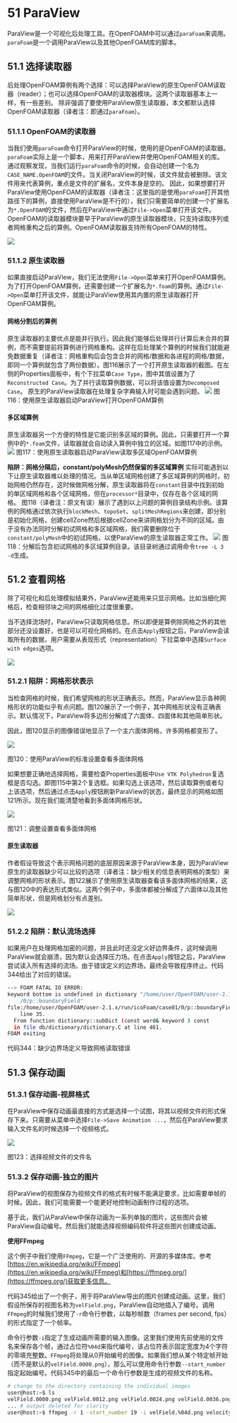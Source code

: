 # 51 ParaView

ParaView是一个可视化后处理工具。在OpenFOAM中可以通过`paraFoam`来调用。`paraFoam`是一个调用ParaView以及其他OpenFOAM库的脚本。

## 51.1 选择读取器

后处理OpenFOAM算例有两个选择：可以选择ParaView的原生OpenFOAM读取器（reader）；也可以选择OpenFOAM的读取器模块。这两个读取器基本上一样，有一些差别。
除非强调了要使用ParaView原生读取器，本文都默认选择OpenFOAM读取器（译者注：即通过`paraFoam`）。

### 51.1.1 OpenFOAM的读取器

当我们使用`paraFoam`命令打开ParaView的时候，使用的是OpenFOAM的读取器。`paraFoam`实际上是一个脚本，用来打开ParaView并使用OpenFOAM相关的库。
通过观察发现，当我们运行`paraFoam`命令的时候，会自动创建一个名为`CASE_NAME.OpenFOAM`的文件。当关闭ParaView的时候，该文件就会被删除。该文件用来代表算例，重点是文件的扩展名，文件本身是空的。
因此，如果想要打开ParaView使用OpenFOAM的读取器（译者注：这里指的是使用`paraFoam`打开其他路径下的算例，直接使用ParaView是不行的），我们只需要简单的创建一个扩展名为`*.OpenFOAM`的文件，然后在ParaView中通过`File->Open`菜单打开该文件。
OpenFOAM的读取器模块要早于ParaView的原生读取器模块，只支持读取序列或者网格重构之后的算例。OpenFOAM读取器支持所有OpenFOAM的特性。

![](images/97.PNG)

### 51.1.2 原生读取器

如果直接启动ParaView，我们无法使用`File->Open`菜单来打开OpenFOAM算例。为了打开OpenFOAM算例，还需要创建一个扩展名为`*.foam`的算例。通过`File->Open`菜单打开该文件，就能让ParaView使用其内置的原生读取器打开OpenFOAM算例。

#### 网格分割后的算例

原生读取器的主要优点是能并行执行。因此我们能够后处理并行计算后未合并的算例，而不需要提前将算例进行网格重构。这样在后处理某个算例的时候我们就能避免数据重复（译者注：网格重构后会包含合并的网格/数据和各进程的网格/数据，即同一个算例就包含了两份数据）。图116展示了一个打开原生读取器的截图。在左侧的Properties面板中，有个下拉菜单`Case Type`，图中其值设置为了`Reconstructed Case`。为了并行读取算例数据，可以将该值设置为`Decomposed Case`。
原生的ParaView读取器在处理复杂字典输入时可能会遇到问题。
![](images/96.PNG)
图116：使用原生读取器启动ParaView打开OpenFOAM算例

#### 多区域算例

原生读取器另一个方便的特性是它能识别多区域的算例。因此，只需要打开一个算例中的`*.foam`文件，读取器就会自动读入算例中独立的区域。如图117中的示例。
![](images/98.PNG)
图117：使用原生读取器启动ParaView读取多区域OpenFOAM算例

**陷阱：网格分隔后，constant/polyMesh仍然保留的多区域算例**
实际可能遇到以下让原生读取器难以处理的情况。当从单区域网格创建了多区域算例的网格时，初始网格仍然存在，这时候做网格分解，原生读取器将在`constant`目录中找到初始的单区域网格和各个区域网格，但在`processor*`目录中，仅存在各个区域的网格。
图118（译者注：原文有误）展示了遇到以上问题的算例目录结构示例。该算例的网格通过依次执行`blockMesh`、`topoSet`、`splitMeshRegions`来创建，即分别是初始化网格，创建cellZone然后根据cellZone来讲网格划分为不同的区域。由于没有办法同时分解初试网格和多区域网格，我们需要删除位于`constant/polyMesh`中的初试网格，以使ParaView的原生读取器正常工作。
![](images/Figure118.PNG)
图118：分解后包含初试网格的多区域算例目录。该目录树通过调用命令`tree -L 3 -d`生成。

## 51.2 查看网格

除了可视化和后处理模拟结果外，ParaView还能用来只显示网格。比如当细化网格后，检查相邻块之间的网格细化过度很重要。

当不选择流场时，ParaView只读取网格信息。所以即便是算例除网格之外的其他部分还没设置好，也是可以可视化网格的。在点击`Apply`按钮之后，ParaView会读取所有的数据，用户需要从表现形式（representation）下拉菜单中选择`Surface with edges`选项。

![](images/99.PNG)

### 51.2.1 陷阱：网格形状表示

当检查网格的时候，我们希望网格的形状正确表示。然而，ParaView显示各种网格形状的功能似乎有点问题。图120展示了一个例子，其中网格形状没有正确表示。默认情况下，ParaView将多边形分解成了六面体、四面体和其他简单形状。

因此，图120显示的图像错误地显示了一个主六面体网格，许多网格都变形了。

![](images/101.PNG)

图120：使用ParaView的标准设置查看多面体网格

如果想要正确地选择网格，需要检查Properties面板中`Use VTK Polyhedron`复选框是否勾选。即图115中第2个复选框。如果勾选上该选项，然后读取算例或者勾上该选项，然后通过点击`Apply`按钮刷新ParaView的状态，最终显示的网格如图121所示。现在我们能清楚地看到多面体网格形状。

![](images/100.PNG)

图121：调整设置查看多面体网格

#### 原生读取器

作者假设导致这个表示网格问题的底层原因来源于ParaView本身，因为ParaView原生的读取器缺少可以比较的选项（译者注：缺少相关的信息表明网格的类型）来调整网格的形状表示。图122展示了使用原生读取器查看该多面体网格的结果，这与图120中的表达形式类似。这两个例子中，多面体都被分解成了六面体以及其他简单形状，但是网格划分有点差别。

![](images/102.PNG)

### 51.2.2 陷阱：默认流场选择

如果用户在处理网格加密的问题，并且此时还没定义好边界条件，这时候调用ParaView就会崩溃，因为默认会选择压力场。在点击`Apply`按钮之后，ParaView尝试读入所有选择的流场。由于错误定义的边界场，最终会导致程序终止。代码344给出了对应的错误。

```sh
--> FOAM FATAL IO ERROR:
keyword bottom is undefined in dictionary "/home/user/OpenFOAM/user-2.1.x/run/icoFoam/case01
	/0/p::boundaryField"
file:/home/user/OpenFOAM/user-2.1.x/run/icoFoam/case01/0/p::boundaryField from line 25 to
	line 35.
  From function dictionary::subDict (const word& keyword ) const
  in file db/dictionary/dictionary.C at line 461.
FOAM exiting
```

代码344：缺少边界场定义导致网格读取错误

## 51.3 保存动画

### 51.3.1 保存动画-视屏格式

在ParaView中保存动画最直接的方式是选择一个试图，将其以视频文件的形式保存下来。只需要从菜单中选择`File->Save Animation ...`，然后在ParaView要求输入文件名的时候选择一个视频格式。

![](images\103.PNG)

图123：选择视频文件的文件名

### 51.3.2 保存动画-独立的图片

将ParaView的视图保存为视频文件的格式有时候不能满足要求，比如需要单帧的时候。因此，我们可能需要一个能更好地控制动画制作过程的选项。

基于此，我们从ParaView中保存动画为一系列单独的图片，这些图片会被ParaView自动编号。然后我们就能选择视频编码软件将这些图片创建成动画。


**使用FFmpeg**

这个例子中我们使用`FFmpeg`，它是一个广泛使用的、开源的多媒体库。参考[https://en.wikipedia.org/wiki/FFmpeg](https://en.wikipedia.org/wiki/FFmpeg)和[https://ffmpeg.org/](https://ffmpeg.org/)获取更多信息。

代码345给出了一个例子，用于将ParaView导出的图片创建成动画。这里，我们假设所保存的视图名称为`velField.png`，ParaView自动地插入了编号。调用`FFmpeg`的时候我们使用了`-r`命令行参数，以每秒帧数（frames per second, fps）的形式指定了一个帧率。

命令行参数`-i`指定了生成动画所需要的输入图像。这里我们使用先前使用的文件名来保存各个帧，通过占位符`%04d`来指代编号，该占位符表示固定宽度为4个字符的零填充整数。`FFmpeg`将处理从0开始编号的图像。如果我们想从某个特定帧开始（而不是默认的`velField.0000.png`），那么可以使用命令行参数`--start_number`指定起始编号。代码345中的最后一个命令行参数是生成的视频文件的名称。



```sh
# change to the directory containing the individual images
user@host:∼$ ls
velField.0000.png velField.0012.png velField.0024.png velField.0036.png velField.0048.png
... # output deleted for clarity
user@host:∼$ ffmpeg -r 1 -start_number 19 -i velField.%04d.png velocityField.ogv
```

